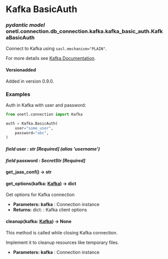 <a id="kafka-basic-auth"></a>

# Kafka BasicAuth

### *pydantic model* onetl.connection.db_connection.kafka.kafka_basic_auth.KafkaBasicAuth

Connect to Kafka using `sasl.mechanism="PLAIN"`.

For more details see [Kafka Documentation](https://kafka.apache.org/documentation/#security_sasl_plain).

#### Versionadded
Added in version 0.9.0.

### Examples

Auth in Kafka with user and password:

```python
from onetl.connection import Kafka

auth = Kafka.BasicAuth(
    user="some_user",
    password="abc",
)
```

<!-- !! processed by numpydoc !! -->

#### *field* user *: str* *[Required]* *(alias 'username')*

#### *field* password *: SecretStr* *[Required]*

#### get_jaas_conf() → str

<!-- !! processed by numpydoc !! -->

#### get_options(kafka: [Kafka](connection.md#onetl.connection.db_connection.kafka.connection.Kafka)) → dict

Get options for Kafka connection

* **Parameters:**
  **kafka**
  : Connection instance
* **Returns:**
  dict:
  : Kafka client options

<!-- !! processed by numpydoc !! -->

#### cleanup(kafka: [Kafka](connection.md#onetl.connection.db_connection.kafka.connection.Kafka)) → None

This method is called while closing Kafka connection.

Implement it to cleanup resources like temporary files.

* **Parameters:**
  **kafka**
  : Connection instance

<!-- !! processed by numpydoc !! -->
